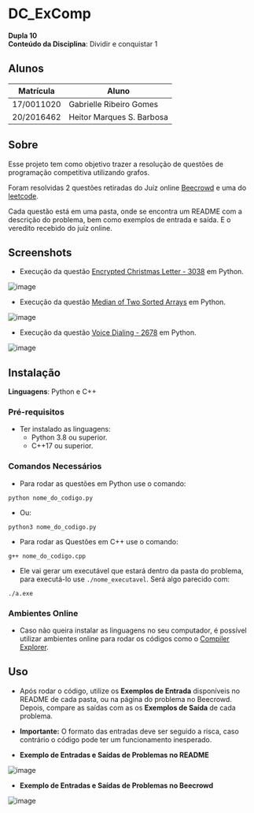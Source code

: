 # DC_ExComp

**Dupla 10**<br>
**Conteúdo da Disciplina**: Dividir e conquistar 1<br>

## Alunos
|Matrícula | Aluno |
| -- | -- |
| 17/0011020  |  Gabrielle Ribeiro Gomes |
| 20/2016462  |  Heitor Marques S. Barbosa |

## Sobre  

Esse projeto tem como objetivo trazer a resolução de questões de programação competitiva utilizando grafos.

Foram resolvidas 2 questões retiradas do Juíz online [Beecrowd](https://www.beecrowd.com.br/) e uma do [leetcode](https://leetcode.com/problems).

Cada questão está em uma pasta, onde se encontra um README com a descrição do problema, bem como exemplos de entrada e saída. E o veredito recebido do juíz online.


## Screenshots

 - Execução da questão [Encrypted Christmas Letter - 3038](https://github.com/projeto-de-algoritmos/DC_ExComp/tree/main/Encrypted%20Christmas%20Letter%20-%203038) em Python. <br>
 
 ![image](https://user-images.githubusercontent.com/63034102/210290220-04861302-3bcb-41bd-9c7d-527f64846ce2.png)
 
 - Execução da questão [Median of Two Sorted Arrays](https://github.com/projeto-de-algoritmos/DC_ExComp/tree/main/Median%20of%20Two%20Sorted%20Arrays) em Python. <br>
 
 ![image](https://user-images.githubusercontent.com/33001620/203197953-b282d80a-2a3c-4603-b6ea-326dee1faadb.png)
 
 - Execução da questão [Voice Dialing - 2678](https://github.com/projeto-de-algoritmos/DC_ExComp/tree/main/Voice%20Dialing%20-%202678) em Python. <br>
 
 ![image](https://user-images.githubusercontent.com/33001620/203198671-856b8832-e89c-4a8c-8a18-1bf43e223d90.png)


## Instalação 
**Linguagens**: Python e C++<br>

### Pré-requisitos
  - Ter instalado as linguagens:
    - Python 3.8 ou superior.
    - C++17 ou superior.
    
### Comandos Necessários

  - Para rodar as questões em Python use o comando:
  
  ```
  python nome_do_codigo.py
  ```
  
  - Ou:
  
  ```
  python3 nome_do_codigo.py
  ```
  
  - Para rodar as Questões em C++ use o comando:
  
  ```
  g++ nome_do_codigo.cpp
  ```
  
  - Ele vai gerar um executável que estará dentro da pasta do problema, para executá-lo use `./nome_executavel`. Será algo parecido com:

  ```
  ./a.exe
  ```
  
### Ambientes Online

 - Caso não queira instalar as linguagens no seu computador, é possível utilizar ambientes online para rodar os códigos como o [Compiler Explorer](https://godbolt.org/). <br>
   
## Uso 

 - Após rodar o código, utilize os **Exemplos de Entrada** disponíveis no README de cada pasta, ou na página do problema no Beecrowd. Depois, compare as saídas com as os **Exemplos de Saída** de cada problema.
 
 - **Importante:** O formato das entradas deve ser seguido a risca, caso contrário o código pode ter um funcionamento inesperado.
 
 - **Exemplo de Entradas e Saídas de Problemas no README** <br>
 
 ![image](https://user-images.githubusercontent.com/33001620/203197165-31eb7378-1ed5-4ab8-83fc-fdafea9bfc6e.png)
 
 - **Exemplo de Entradas e Saídas de Problemas no Beecrowd** <br>
 
 ![image](https://user-images.githubusercontent.com/33001620/203197240-6f4c19e7-3bff-4a4b-82b3-5845ecc3e90a.png)





